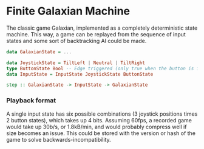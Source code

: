# Finite Galaxian Machine

The classic game Galaxian, implemented as a completely deterministic state machine. This way, a game can be replayed from the sequence of input states and some sort of backtracking AI could be made.

```haskell
data GalaxianState = ...

data JoystickState = TiltLeft | Neutral | TiltRight
type ButtonState Bool -- Edge triggered (only true when the button is initially pressed)
data InputState = InputState JoystickState ButtonState

step :: GalaxianState -> InputState -> GalaxianState
```

### Playback format

A single input state has six possible combinations (3 joystick positions times 2 button states), which takes up 4 bits. Assuming 60fps, a recorded game would take up 30b/s, or 1.8kB/min, and would probably compress well if size becomes an issue. This could be stored with the version or hash of the game to solve backwards-incompatibility.